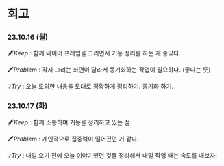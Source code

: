 # 회고

### 23.10.16 (월)

🖋️*Keep* : 함께 와이어 프레임을 그리면서 기능 정리를 하는 게 좋았다. 

🖍️*Problem* : 각자 그리는 화면이 달라서 동기화하는 작업이 필요하다. (좋다는 뜻)

💡*Try* : 오늘 토의한 내용을 토대로 정확하게 정리하기. 동기화 하기.

### 23.10.17 (화)

🖋️*Keep* : 함께 소통하며 기능을 정리하고 있는 점 

🖍️*Problem* : 개인적으로 집중력이 떨어졌던 거 같다.  

💡*Try* : 내일 오기 전에 오늘 이야기했던 것들 정리해서 내일 작업 때는 속도를 내보자!
